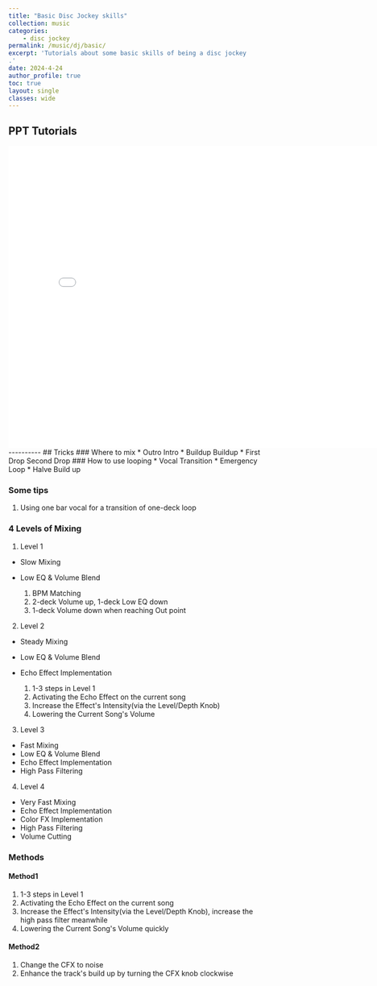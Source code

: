 ```yaml
---
title: "Basic Disc Jockey skills"
collection: music
categories:
    - disc jockey
permalink: /music/dj/basic/
excerpt: 'Tutorials about some basic skills of being a disc jockey
.'
date: 2024-4-24
author_profile: true
toc: true
layout: single
classes: wide
---
```


## PPT Tutorials
<!-- [Basic DJ skills PPT Tutorials](/assets/pdf/DJ_tutorial.pdf) -->
<embed src="/assets/pdf/DJ_tutorial.pdf" width="800px" height="600px" />
----------
## Tricks
### Where to mix
* Outro Intro
* Buildup Buildup
* First Drop Second Drop
### How to use looping 
* Vocal Transition
* Emergency Loop
* Halve Build up

### Some tips
1. Using one bar vocal for a transition of one-deck loop 

### 4 Levels of Mixing

1. Level 1
* Slow Mixing
* Low EQ & Volume Blend

    1. BPM Matching
    2. 2-deck Volume up, 1-deck Low EQ down
    3. 1-deck Volume down when reaching Out point

2. Level 2
* Steady Mixing
* Low EQ & Volume Blend
* Echo Effect Implementation

    1. 1-3 steps in Level 1
    2. Activating the Echo Effect on the current song
    3. Increase the Effect's Intensity(via the Level/Depth Knob)
    4. Lowering the Current Song's Volume

3. Level 3
* Fast Mixing
* Low EQ & Volume Blend
* Echo Effect Implementation
* High Pass Filtering

4. Level 4 
* Very Fast Mixing 
* Echo Effect Implementation
* Color FX Implementation 
* High Pass Filtering
* Volume Cutting


### Methods

#### Method1

1. 1-3 steps in Level 1
2. Activating the Echo Effect on the current song
3. Increase the Effect's Intensity(via the Level/Depth Knob), increase the high pass filter meanwhile
4. Lowering the Current Song's Volume quickly

#### Method2

1. Change the CFX to noise
2. Enhance the track's build up by turning the CFX knob clockwise


